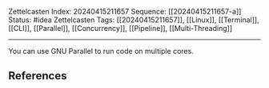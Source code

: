 Zettelcasten Index: 20240415211657
Sequence: [[20240415211657-a]]
Status: #idea
Zettelcasten Tags: [[20240415211657]], [[Linux]], [[Terminal]], [[CLI]], [[Parallel]], [[Concurrency]], [[Pipeline]], [[Multi-Threading]]

---

You can use GNU Parallel to run code on multiple cores.
## References